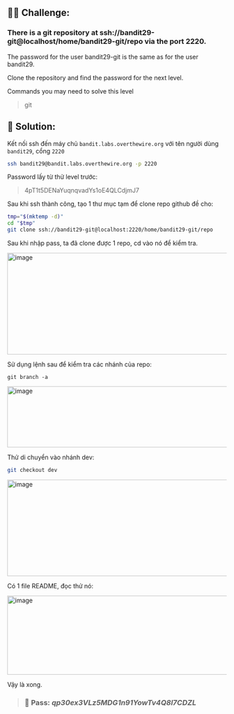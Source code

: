 ## 🕵️‍♂️ Challenge:  
### There is a git repository at ssh://bandit29-git@localhost/home/bandit29-git/repo via the port 2220.  
The password for the user bandit29-git is the same as for the user bandit29.  

Clone the repository and find the password for the next level.  

Commands you may need to solve this level  
> git

## 📝 Solution:

Kết nối ssh đến máy chủ `bandit.labs.overthewire.org` với tên người dùng `bandit29`, cổng `2220`  
```bash
ssh bandit29@bandit.labs.overthewire.org -p 2220
```
Password lấy từ thử level trước:  
> 4pT1t5DENaYuqnqvadYs1oE4QLCdjmJ7

Sau khi ssh thành công, tạo 1 thư mục tạm để clone repo github đề cho:  
```bash
tmp="$(mktemp -d)"
cd "$tmp"
git clone ssh://bandit29-git@localhost:2220/home/bandit29-git/repo
```
Sau khi nhập pass, ta đã clone được 1 repo, cd vào nó để kiểm tra.  

<img width="566" height="233" alt="image" src="https://github.com/user-attachments/assets/0fe59c84-587e-43e5-b847-23150c0bc9da" />

Sử dụng lệnh sau để kiểm tra các nhánh của repo:  
```
git branch -a
```
<img width="580" height="140" alt="image" src="https://github.com/user-attachments/assets/a3ca646d-7bfb-4451-8f3d-fed551030b92" />

Thử di chuyển vào nhánh dev:  
```bash
git checkout dev
```

<img width="619" height="221" alt="image" src="https://github.com/user-attachments/assets/a11be881-9602-4f2d-a6c0-14c1783df865" />

Có 1 file README, đọc thử nó:  

<img width="571" height="181" alt="image" src="https://github.com/user-attachments/assets/d65c42d6-a282-4e1e-b570-847f1d0561ed" />

Vậy là xong.  

>### 🎯 Pass: ***qp30ex3VLz5MDG1n91YowTv4Q8l7CDZL***
